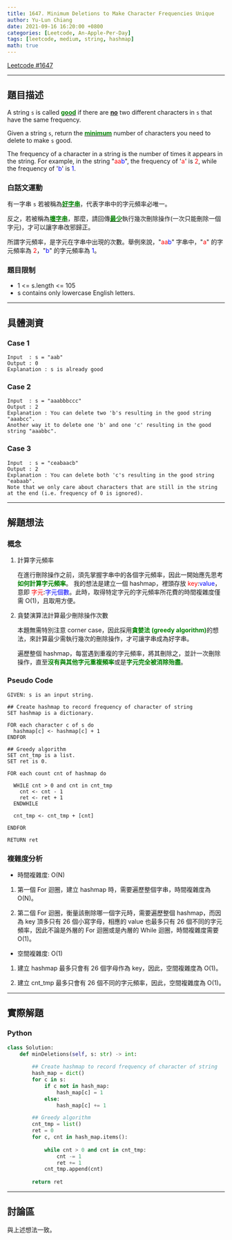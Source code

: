```yaml
---
title: 1647. Minimum Deletions to Make Character Frequencies Unique
author: Yu-Lun Chiang
date: 2021-09-16 16:20:00 +0800
categories: [Leetcode, An-Apple-Per-Day]
tags: [leetcode, medium, string, hashmap]
math: true
---
```


[Leetcode #1647](https://leetcode.com/problems/minimum-deletions-to-make-character-frequencies-unique/)

---
## 題目描述

A string `s` is called <b><u><span style="color:green">good</span></u></b> if there are <b><u>no</u></b> two different characters in `s` that have the same frequency.

Given a string `s`, return the <b><u><span style="color:green">minimum</span></u></b> number of characters you need to delete to make `s` good.

The frequency of a character in a string is the number of times it appears in the string. For example, in the string "<span style="color:red">aa</span><span style="color:blue">b</span>", the frequency of '<span style="color:red">a</span>' is <span style="color:red">2</span>, while the frequency of '<span style="color:blue">b</span>' is <span style="color:blue">1</span>.

### 白話文運動

有一字串 `s` 若被稱為<b><u><span style="color:green">好字串</span></u></b>，代表字串中的字元頻率必唯一。

反之，若被稱為<b><u><span style="color:green">壞字串</span></u></b>，那麼，請回傳<b><u><span style="color:green">最少</span></u></b>執行幾次刪除操作(一次只能刪除一個字元)，才可以讓字串改邪歸正。

所謂字元頻率，是字元在字串中出現的次數。舉例來說，"<span style="color:red">aa</span><span style="color:blue">b</span>" 字串中，"<span style="color:red">a</span>" 的字元頻率為 <span style="color:red">2</span>，"<span style="color:blue">b</span>" 的字元頻率為 <span style="color:blue">1</span>。 

### 題目限制

- 1 <= s.length <= 105
- s contains only lowercase English letters.


---
## 具體測資

### Case 1

```
Input  : s = "aab"
Output : 0 
Explanation : s is already good
```

### Case 2

```
Input  : s = "aaabbbccc"
Output : 2
Explanation : You can delete two 'b's resulting in the good string "aaabcc".
Another way it to delete one 'b' and one 'c' resulting in the good string "aaabbc".
```

### Case 3

```
Input  : s = "ceabaacb"
Output : 2
Explanation : You can delete both 'c's resulting in the good string "eabaab".
Note that we only care about characters that are still in the string at the end (i.e. frequency of 0 is ignored).
```


---
## 解題想法

### 概念

1. 計算字元頻率

    在進行刪除操作之前，須先掌握字串中的各個字元頻率，因此一開始應先思考<b><span style="color:green">如何計算字元頻率</span></b>。
    我的想法是建立一個 hashmap，裡頭存放 <span style="color:red">key</span>:<span style="color:blue">value</span>，意即 <span style="color:red">字元</span>:<span style="color:blue">字元個數</span>。此時，取得特定字元的字元頻率所花費的時間複雜度僅需 O(1)，且取用方便。

2. 貪婪演算法計算最少刪除操作次數

    本題無需特別注意 corner case，因此採用<b><span style="color:green">貪婪法 (greedy algorithm)</span></b>的想法，來計算最少需執行幾次的刪除操作，才可讓字串成為好字串。
    
    遍歷整個 hashmap，每當遇到重複的字元頻率，將其刪除之，並計一次刪除操作，直至<b><span style="color:green">沒有與其他字元重複頻率</span></b>或是<b><span style="color:green">字元完全被消除殆盡</span></b>。

### Pseudo Code

```
GIVEN: s is an input string.

## Create hashmap to record frequency of character of string
SET hashmap is a dictionary.

FOR each character c of s do
  hashmap[c] <- hashmap[c] + 1 
ENDFOR

## Greedy algorithm
SET cnt_tmp is a list.
SET ret is 0.

FOR each count cnt of hashmap do
  
  WHILE cnt > 0 and cnt in cnt_tmp
    cnt <- cnt - 1
    ret <- ret + 1
  ENDWHILE

  cnt_tmp <- cnt_tmp + [cnt]

ENDFOR

RETURN ret
```

### 複雜度分析

- 時間複雜度: O(N)
  
1. 第一個 For 迴圈，建立 hashmap 時，需要遍歷整個字串，時間複雜度為 O(N)。

2. 第二個 For 迴圈，衡量該刪除哪一個字元時，需要遍歷整個 hashmap，而因為 key 頂多只有 26 個小寫字母，相應的 value 也最多只有 26 個不同的字元頻率，因此不論是外層的 For 迴圈或是內層的 While 迴圈，時間複雜度需要 O(1)。

- 空間複雜度: O(1)

1. 建立 hashmap 最多只會有 26 個字母作為 key，因此，空間複雜度為 O(1)。

2. 建立 cnt_tmp 最多只會有 26 個不同的字元頻率，因此，空間複雜度為 O(1)。


---
## 實際解題

### Python

```python
class Solution:
    def minDeletions(self, s: str) -> int:
        
        ## Create hashmap to record frequency of character of string
        hash_map = dict()
        for c in s:
            if c not in hash_map:
                hash_map[c] = 1
            else:
                hash_map[c] += 1

        ## Greedy algorithm
        cnt_tmp = list()
        ret = 0
        for c, cnt in hash_map.items():
            
            while cnt > 0 and cnt in cnt_tmp:
                cnt -= 1
                ret += 1
            cnt_tmp.append(cnt)
        
        return ret
```


---
## 討論區

與上述想法一致。
